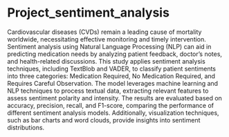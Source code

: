 # Project_sentiment_analysis
Cardiovascular diseases (CVDs) remain a leading cause of mortality worldwide, necessitating effective monitoring and timely intervention. Sentiment analysis using Natural Language Processing (NLP) can aid in predicting medication needs by analyzing patient feedback, doctor’s notes, and health-related discussions. This study applies sentiment analysis techniques, including TextBlob and VADER, to classify patient sentiments into three categories: Medication Required, No Medication Required, and Requires Careful Observation.
The model leverages machine learning and NLP techniques to process textual data, extracting relevant features to assess sentiment polarity and intensity. The results are evaluated based on accuracy, precision, recall, and F1-score, comparing the performance of different sentiment analysis models. Additionally, visualization techniques, such as bar charts and word clouds, provide insights into sentiment distributions.
